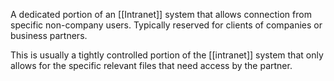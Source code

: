 A dedicated portion of an [[Intranet]] system that allows connection from specific non-company users. Typically reserved for clients of companies or business partners.

This is usually a tightly controlled portion of the [[intranet]] system that only allows for the specific relevant files that need access by the partner.

